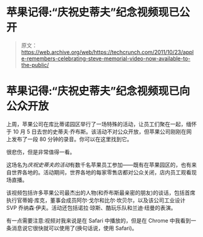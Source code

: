 # 苹果记得:“庆祝史蒂夫”纪念视频现已公开

> 原文：<https://web.archive.org/web/https://techcrunch.com/2011/10/23/apple-remembers-celebrating-steve-memorial-video-now-available-to-the-public/>

# 苹果记得:“庆祝史蒂夫”纪念视频现已向公众开放

上周，苹果公司在库比蒂诺园区举行了一场特殊的活动，让员工们聚在一起，缅怀于 10 月 5 日去世的史蒂夫·乔布斯。该活动不对公众开放，但苹果公司刚刚在网上发布了一段 80 分钟的录音。你可以在这里找到它。

很悲伤，但是非常值得一看。

这场名为*庆祝史蒂夫的活动*有数千名苹果员工参加——既有在苹果园区的，也有来自世界各地的。活动期间，世界各地的每家零售店都对公众关闭，店内员工观看现场直播。

该视频包括许多苹果公司最杰出的人物(和乔布斯最亲密的朋友)的谈话，包括首席执行官蒂姆·库克，董事会成员阿尔·戈尔和比尔·坎贝尔，以及该公司工业设计 SVP 乔纳森·伊夫。活动还包括诺拉·琼斯、酷玩乐队和兰迪·纽曼的表演。

有一点需要注意:视频对我来说是在 Safari 中播放的，但是在 Chrome 中我看到一条消息说它很快就可以使用了(换句话说，使用 Safari)。